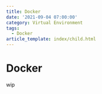 ```yaml
---
title: Docker
date: '2021-09-04 07:00:00'
category: Virtual Environment
tags:
  - Docker
article_template: index/child.html
---
```

# Docker

wip
